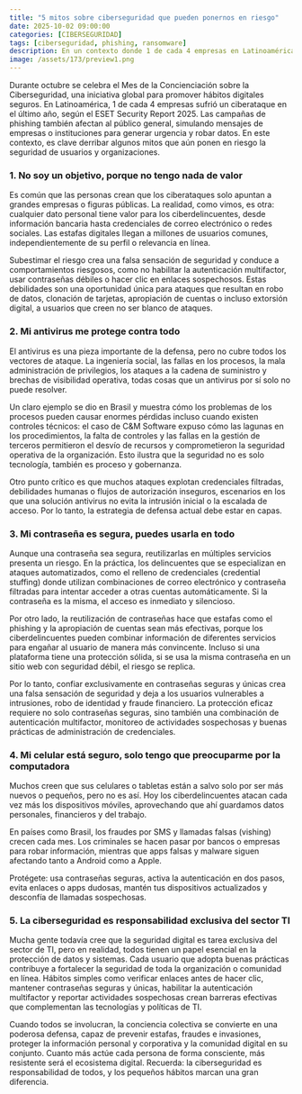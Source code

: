 ```yaml
---
title: "5 mitos sobre ciberseguridad que pueden ponernos en riesgo"
date: 2025-10-02 09:00:00 
categories: [CIBERSEGURIDAD]
tags: [ciberseguridad, phishing, ransomware]
description: En un contexto donde 1 de cada 4 empresas en Latinoamérica ha sufrido un ataque, sigue habiendo falsas creencias que nos ponen en riesgo.
image: /assets/173/preview1.png
---
```


Durante octubre se celebra el Mes de la Concienciación sobre la Ciberseguridad, una iniciativa global para promover hábitos digitales seguros. En Latinoamérica, 1 de cada 4 empresas sufrió un ciberataque en el último año, según el ESET Security Report 2025.
Las campañas de phishing también afectan al público general, simulando mensajes de empresas o instituciones para generar urgencia y robar datos. En este contexto, es clave derribar algunos mitos que aún ponen en riesgo la seguridad de usuarios y organizaciones.

### 1. No soy un objetivo, porque no tengo nada de valor

Es común que las personas crean que los ciberataques solo apuntan a grandes empresas o figuras públicas. La realidad, como vimos, es otra: cualquier dato personal tiene valor para los ciberdelincuentes, desde información bancaria hasta credenciales de correo electrónico o redes sociales. Las estafas digitales llegan a millones de usuarios comunes, independientemente de su perfil o relevancia en línea.

Subestimar el riesgo crea una falsa sensación de seguridad y conduce a comportamientos riesgosos, como no habilitar la autenticación multifactor, usar contraseñas débiles o hacer clic en enlaces sospechosos. Estas debilidades son una oportunidad única para ataques que resultan en robo de datos, clonación de tarjetas, apropiación de cuentas o incluso extorsión digital, a usuarios que creen no ser blanco de ataques.

### 2. Mi antivirus me protege contra todo

El antivirus es una pieza importante de la defensa, pero no cubre todos los vectores de ataque. La ingeniería social, las fallas en los procesos, la mala administración de privilegios, los ataques a la cadena de suministro y brechas de visibilidad operativa, todas cosas que un antivirus por sí solo no puede resolver.

Un claro ejemplo se dio en Brasil y muestra cómo los problemas de los procesos pueden causar enormes pérdidas incluso cuando existen controles técnicos: el caso de C&M Software expuso cómo las lagunas en los procedimientos, la falta de controles y las fallas en la gestión de terceros permitieron el desvío de recursos y comprometieron la seguridad operativa de la organización. Esto ilustra que la seguridad no es solo tecnología, también es proceso y gobernanza.

Otro punto crítico es que muchos ataques explotan credenciales filtradas, debilidades humanas o flujos de autorización inseguros, escenarios en los que una solución antivirus no evita la intrusión inicial o la escalada de acceso. Por lo tanto, la estrategia de defensa actual debe estar en capas.

### 3. Mi contraseña es segura, puedes usarla en todo

Aunque una contraseña sea segura, reutilizarlas en múltiples servicios presenta un riesgo. En la práctica, los delincuentes que se especializan en ataques automatizados, como el relleno de credenciales (credential stuffing) donde utilizan combinaciones de correo electrónico y contraseña filtradas para intentar acceder a otras cuentas automáticamente. Si la contraseña es la misma, el acceso es inmediato y silencioso.

Por otro lado, la reutilización de contraseñas hace que estafas como el phishing y la apropiación de cuentas sean más efectivas, porque los ciberdelincuentes pueden combinar información de diferentes servicios para engañar al usuario de manera más convincente. Incluso si una plataforma tiene una protección sólida, si se usa la misma contraseña en un sitio web con seguridad débil, el riesgo se replica.

Por lo tanto, confiar exclusivamente en contraseñas seguras y únicas crea una falsa sensación de seguridad y deja a los usuarios vulnerables a intrusiones, robo de identidad y fraude financiero. La protección eficaz requiere no solo contraseñas seguras, sino también una combinación de autenticación multifactor, monitoreo de actividades sospechosas y buenas prácticas de administración de credenciales.

### 4. Mi celular está seguro, solo tengo que preocuparme por la computadora

Muchos creen que sus celulares o tabletas están a salvo solo por ser más nuevos o pequeños, pero no es así. Hoy los ciberdelincuentes atacan cada vez más los dispositivos móviles, aprovechando que ahí guardamos datos personales, financieros y del trabajo.

En países como Brasil, los fraudes por SMS y llamadas falsas (vishing) crecen cada mes. Los criminales se hacen pasar por bancos o empresas para robar información, mientras que apps falsas y malware siguen afectando tanto a Android como a Apple.

Protégete: usa contraseñas seguras, activa la autenticación en dos pasos, evita enlaces o apps dudosas, mantén tus dispositivos actualizados y desconfía de llamadas sospechosas.

### 5. La ciberseguridad es responsabilidad exclusiva del sector TI

Mucha gente todavía cree que la seguridad digital es tarea exclusiva del sector de TI, pero en realidad, todos tienen un papel esencial en la protección de datos y sistemas. Cada usuario que adopta buenas prácticas contribuye a fortalecer la seguridad de toda la organización o comunidad en línea. Hábitos simples como verificar enlaces antes de hacer clic, mantener contraseñas seguras y únicas, habilitar la autenticación multifactor y reportar actividades sospechosas crean barreras efectivas que complementan las tecnologías y políticas de TI.

Cuando todos se involucran, la conciencia colectiva se convierte en una poderosa defensa, capaz de prevenir estafas, fraudes e invasiones, proteger la información personal y corporativa y la comunidad digital en su conjunto. Cuanto más actúe cada persona de forma consciente, más resistente será el ecosistema digital. Recuerda: la ciberseguridad es responsabilidad de todos, y los pequeños hábitos marcan una gran diferencia.





